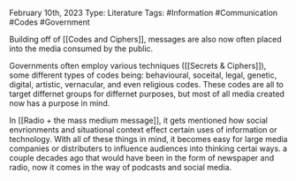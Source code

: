 February 10th, 2023
Type: Literature
Tags: #Information #Communication #Codes #Government 

Building off of [[Codes and Ciphers]], messages are also now often placed into the media consumed by the public.

Governments often employ various techniques ([[Secrets & Ciphers]]), some different types of codes being: behavioural, soceital, legal, genetic, digital, artistic, vernacular, and even religious codes. These codes are all to target differnet groups for differnet purposes, but most of all media created now has a purpose in mind. 

In [[Radio + the mass medium message]], it gets mentioned how social envrionments and situational context effect certain uses of information or technology. With all of these things in mind, it becomes easy for large media companies or distributers to influence audiences into thinking certai ways. a couple decades ago that would have been in the form of newspaper and radio, now it comes in the way of podcasts and social media.